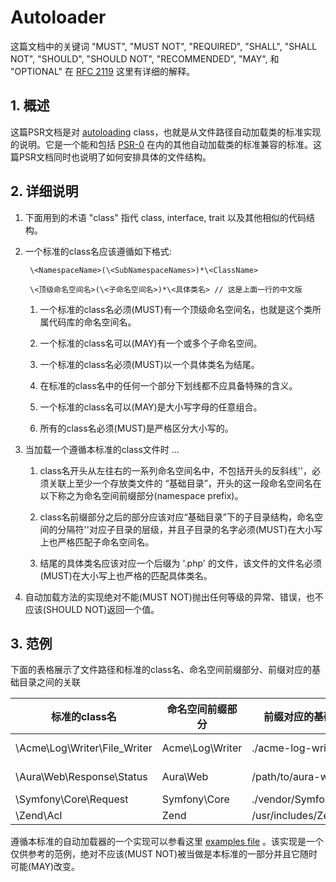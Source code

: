 # Autoloader

这篇文档中的关键词 "MUST", "MUST NOT", "REQUIRED", "SHALL", "SHALL NOT", "SHOULD",
"SHOULD NOT", "RECOMMENDED", "MAY", 和 "OPTIONAL" 在 [RFC 2119](http://tools.ietf.org/html/rfc2119) 这里有详细的解释。


## 1. 概述

这篇PSR文档是对 [autoloading][] class，也就是从文件路径自动加载类的标准实现的说明。它是一个能和包括 [PSR-0][] 在内的其他自动加载类的标准兼容的标准。这篇PSR文档同时也说明了如何安排具体的文件结构。


## 2. 详细说明

1. 下面用到的术语 "class" 指代 class, interface, trait 以及其他相似的代码结构。

2. 一个标准的class名应该遵循如下格式:

		\<NamespaceName>(\<SubNamespaceNames>)*\<ClassName>
		
		\<顶级命名空间名>(\<子命名空间名>)*\<具体类名> // 这是上面一行的中文版

    1. 一个标准的class名必须(MUST)有一个顶级命名空间名，也就是这个类所属代码库的命名空间名。

    2. 一个标准的class名可以(MAY)有一个或多个子命名空间。

    3. 一个标准的class名必须(MUST)以一个具体类名为结尾。

    4. 在标准的class名中的任何一个部分下划线都不应具备特殊的含义。

    5. 一个标准的class名可以(MAY)是大小写字母的任意组合。

    6. 所有的class名必须(MUST)是严格区分大小写的。

3. 当加载一个遵循本标准的class文件时 ...

    1. class名开头从左往右的一系列命名空间名中，不包括开头的反斜线'\'，必须关联上至少一个存放类文件的 “基础目录”，开头的这一段命名空间名在以下称之为命名空间前缀部分(namespace prefix)。

    2. class名前缀部分之后的部分应该对应“基础目录”下的子目录结构，命名空间的分隔符'\'对应子目录的层级，并且子目录的名字必须(MUST)在大小写上也严格匹配子命名空间名。

    3. 结尾的具体类名应该对应一个后缀为 '.php' 的文件，该文件的文件名必须(MUST)在大小写上也严格的匹配具体类名。

4. 自动加载方法的实现绝对不能(MUST NOT)抛出任何等级的异常、错误，也不应该(SHOULD NOT)返回一个值。


## 3. 范例

下面的表格展示了文件路径和标准的class名、命名空间前缀部分、前缀对应的基础目录之间的关联

| 标准的class名 | 命名空间前缀部分 | 前缀对应的基础目录 | 最终文件路径
| ----------------------------- |--------------------|--------------------------|-------------------------------------------
| \Acme\Log\Writer\File_Writer  | Acme\Log\Writer    | ./acme-log-writer/lib/   | ./acme-log-writer/lib/File_Writer.php
| \Aura\Web\Response\Status     | Aura\Web           | /path/to/aura-web/src/   | /path/to/aura-web/src/Response/Status.php
| \Symfony\Core\Request         | Symfony\Core       | ./vendor/Symfony/Core/   | ./vendor/Symfony/Core/Request.php
| \Zend\Acl                     | Zend               | /usr/includes/Zend/      | /usr/includes/Zend/Acl.php

遵循本标准的自动加载器的一个实现可以参看这里 [examples file][] 。该实现是一个仅供参考的范例，绝对不应该(MUST NOT)被当做是本标准的一部分并且它随时可能(MAY)改变。

[autoloading]: http://php.net/autoload
[PSR-0]: https://github.com/php-fig/fig-standards/blob/master/accepted/PSR-0.md
[examples file]: https://github.com/php-fig/fig-standards/blob/master/accepted/PSR-4-autoloader-examples.md
